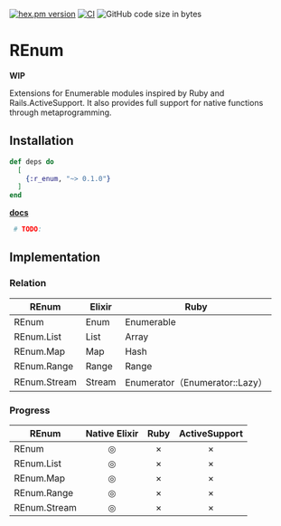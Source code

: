 <!-- @format -->

[![hex.pm version](https://img.shields.io/hexpm/v/ltsv.svg)](https://hex.pm/packages/r_enum)
[![CI](https://github.com/tashirosota/ex-r_enum/actions/workflows/ci.yml/badge.svg)](https://github.com/tashirosota/ex-r_enum/actions/workflows/ci.yml)
![GitHub code size in bytes](https://img.shields.io/github/languages/code-size/tashirosota/ex-r_enum)

# REnum

**WIP**

Extensions for Enumerable modules inspired by Ruby and Rails.ActiveSupport.
It also provides full support for native functions through metaprogramming.

## Installation

```elixir
def deps do
  [
    {:r_enum, "~> 0.1.0"}
  ]
end
```

**[docs](https://hexdocs.pm/r_enum)**

```elixir
 # TODO:
```

## Implementation

### Relation

| REnum        | Elixir | Ruby                           |
| ------------ | ------ | ------------------------------ |
| REnum        | Enum   | Enumerable                     |
| REnum.List   | List   | Array                          |
| REnum.Map    | Map    | Hash                           |
| REnum.Range  | Range  | Range                          |
| REnum.Stream | Stream | Enumerator（Enumerator::Lazy） |

### Progress

| REnum        | Native Elixir | Ruby | ActiveSupport |
| ------------ | :-----------: | :--: | :-----------: |
| REnum        |       ◎       |  ×   |       ×       |
| REnum.List   |       ◎       |  ×   |       ×       |
| REnum.Map    |       ◎       |  ×   |       ×       |
| REnum.Range  |       ◎       |  ×   |       ×       |
| REnum.Stream |       ◎       |  ×   |       ×       |
